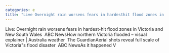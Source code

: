 ```yaml
---
categories: e
title: "Live Overnight rain worsens fears in hardesthit flood zones in Victoria and New South Wales  ABC News"
---
```

Live: Overnight rain worsens fears in hardest-hit flood zones in Victoria and New South Wales&nbsp;&nbsp;ABC NewsHow northern Victoria flooded – visual explainer | Australia weather&nbsp;&nbsp;The GuardianAerial shots reveal full scale of Victoria"s flood disaster&nbsp;&nbsp;ABC NewsAs it happened V